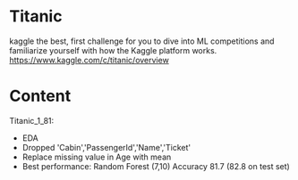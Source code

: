 # Titanic
kaggle 
the best, first challenge for you to dive into ML competitions and familiarize yourself with how the Kaggle platform works.
https://www.kaggle.com/c/titanic/overview

# Content

Titanic_1_81: 
- EDA 
- Dropped 'Cabin','PassengerId','Name','Ticket'
- Replace missing value in Age with mean
- Best performance: Random Forest (7,10) Accuracy 81.7 (82.8 on test set) 



